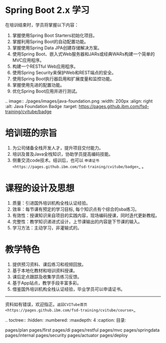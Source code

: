 
Spring Boot 2.x 学习
================================
在培训结束时，学员将掌握以下内容：

   1. 掌握使用Spring Boot Starters初始化项目。
   2. 掌握利用Spring Boot的自动配置功能。
   3. 掌握使用Spring Data JPA创建存储解决方案。
   4. 使用Spring Boot、嵌入式Web服务器和JARs或经典WARs构建一个简单的MVC应用程序。
   5. 构建一个RESTful Web应用程序。
   6. 使用Spring Security来保护Web和REST端点的安全。
   7. 使用Spring Boot执行器启用和扩展度量和监控功能。
   8. 掌握使用先进的配置功能。
   9. 优化Spring Boot应用并进行测试。

 .. image:: ./pages/images/java-foundation.png
    :width: 200px
    :align: right
    :alt: Java Foundation Badge
    :target: https://pages.github.ibm.com/fsd-training/cvitube/badge

培训班的宗旨
=====================

   1. 为公司储备全栈开发人才，提升项目交付能力。
   2. 培训及普及Java全栈知识，协助学员提高编码技能。
   3. 侧重交流code技术。结训后，也可以 `申请证书 <https://pages.github.ibm.com/fsd-training/cvitube/badge>`_ 。



课程的设计及思想
=====================

   1. 质量：引进国外培训机构全栈认证经验。
   2. 效率：每节课有预定的学习目标, 每个知识点有个综合的sba练习。
   3. 有效性：授课知识来自项目的实践内容，现场编码授课，同时迭代更新教程。
   4. 完整性：教学知识递进式设计，上节课输出的内容是下节课的输入。
   5. 学习方法：主动学习，非灌输式的。

教学特色
=====================

   1. 提供预习资料、课后练习和视频回放。
   2. 基于本地化教材和培训资料授课。
   3. 课后定点跟踪及收集学员练习反馈。
   4. 基于App站点，教学手段丰富多彩。
   5. 借鉴国外培训机构全栈认证经验，毕业学员可以申请证书。


----------

资料如有错误，欢迎指正。`返回CVITube首页 <https://pages.github.ibm.com/fsd-training/cvitube/course>`_



.. toctree::
   :hidden:
   :numbered:
   :maxdepth: 4
   :caption: 目录:

   pages/plan
   pages/first
   pages/di
   pages/restful
   pages/mvc
   pages/springdata
   pages/internal
   pages/security
   pages/actuator
   pages/deploy

